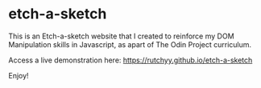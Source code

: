 # etch-a-sketch
This is an Etch-a-sketch website that I created to reinforce my DOM Manipulation skills in Javascript, as apart of The Odin Project curriculum.

Access a live demonstration here: https://rutchyy.github.io/etch-a-sketch

Enjoy!